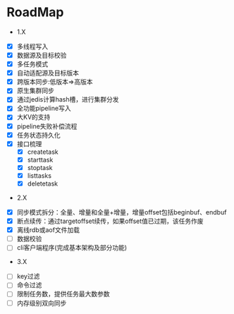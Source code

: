 # RoadMap

* 1.X

- [x] 多线程写入
- [x] 数据源及目标校验
- [x] 多任务模式
- [x] 自动适配源及目标版本
- [x] 跨版本同步:低版本=>高版本
- [x] 原生集群同步
- [x] 通过jedis计算hash槽，进行集群分发 
- [x] 全功能pipeline写入
- [x] 大KV的支持
- [x] pipeline失败补偿流程
- [x]  任务状态持久化
- [x] 接口梳理
  - [x] createtask
  - [x] starttask
  - [x] stoptask
  - [x] listtasks
  - [x] deletetask  

* 2.X

- [x] 同步模式拆分：全量、增量和全量+增量，增量offset包括beginbuf、endbuf
- [x]  断点续传：通过targetoffset续传，如果offset值已过期，该任务作废
- [x] 离线rdb或aof文件加载
- [ ] 数据校验
- [ ] cli客户端程序(完成基本架构及部分功能)

* 3.X
  
- [ ] key过滤
- [ ] 命令过滤
- [ ] 限制任务数，提供任务最大数参数
- [ ] 内存级别双向同步
